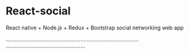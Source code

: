 # React-social
React native + Node.js + Redux + Bootstrap social networking web app

.......................................................................................
....................................................